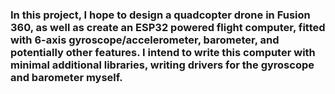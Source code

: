 
### In this project, I hope to design a quadcopter drone in Fusion 360, as well as create an ESP32 powered flight computer, fitted with 6-axis gyroscope/accelerometer, barometer, and potentially other features. I intend to write this computer with minimal additional libraries, writing drivers for the gyroscope and barometer myself.
